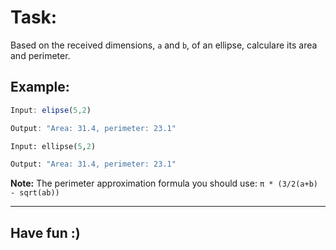 # Task:

Based on the received dimensions, `a` and `b`, of an ellipse, calculare its area and perimeter.

## Example:
```javascript
Input: elipse(5,2)

Output: "Area: 31.4, perimeter: 23.1"
```
```python
Input: ellipse(5,2)

Output: "Area: 31.4, perimeter: 23.1"
```

**Note:** The perimeter approximation formula you should use: `π * (3/2(a+b) - sqrt(ab))`

___

## Have fun :)